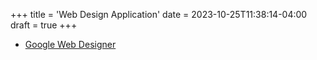 +++
title = 'Web Design Application'
date = 2023-10-25T11:38:14-04:00
draft = true
+++

- [Google Web Designer](https://webdesigner.withgoogle.com/)

